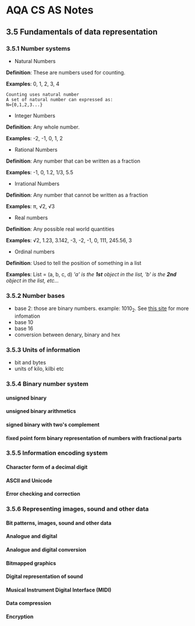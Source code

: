 # AQA CS AS Notes

## 3.5 Fundamentals of data representation

### 3.5.1 Number systems
+ Natural Numbers

**Definition**: These are numbers used for counting.

**Examples**: 0, 1, 2, 3, 4
``` 
Counting uses natural number
A set of natural number can expressed as:
N={0,1,2,3...}

```

+ Integer Numbers

**Definition**: Any whole number.

**Examples**: -2, -1, 0, 1, 2

+ Rational Numbers

**Definition**: Any number that can be written as a fraction

**Examples**: -1, 0, 1.2, 1/3, 5.5

+ Irrational Numbers

**Definition**: Any number that cannot be written as a fraction

**Examples**: π, √2, √3

+ Real numbers

**Definition**: Any possible real world quantities

**Examples**: √2, 1.23, 3.142, -3, -2, -1, 0, 111, 245.56, 3

+ Ordinal numbers

**Definition**: Used to tell the position of something in a list

**Examples**: List = (a, b, c, d) *'a' is the **1st** object in the list, 'b' is the **2nd** object in the list, etc...*



### 3.5.2 Number bases
+ base 2: those are binary numbers. example: 1010<sub>2</sub>. See [this site](https://bournetocode.com/projects/AQA_AS_Theory/pages/3-5.html) for more infomation
+ base 10
+ base 16
+ conversion between denary, binary and hex

### 3.5.3 Units of information
+ bit and bytes
+ units of kilo, kilbi etc

### 3.5.4 Binary number system

#### unsigned binary
#### unsigned binary arithmetics
#### signed binary with two's complement
#### fixed point form binary representation of numbers with fractional parts

### 3.5.5 Information encoding system

#### Character form of a decimal digit
#### ASCII and Unicode
#### Error checking and correction

### 3.5.6 Representing images, sound and other data

#### Bit patterns, images,  sound  and other  data
#### Analogue and digital
#### Analogue and digital conversion
#### Bitmapped graphics
#### Digital representation of sound
#### Musical Instrument Digital Interface (MIDI)
#### Data compression
#### Encryption
